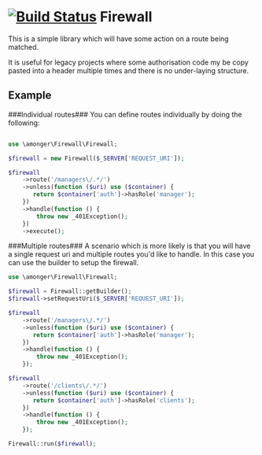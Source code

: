 [![Build Status](https://travis-ci.org/amonger/firewall.svg?branch=master)](https://travis-ci.org/amonger/firewall)
Firewall
========

This is a simple library which will have some action on a route being matched.

It is useful for legacy projects where some authorisation code my be copy
pasted into a header multiple times and there is no under-laying structure.

## Example ##

###Individual routes###
You can define routes individually by doing the following:
```php

use \amonger\Firewall\Firewall;

$firewall = new Firewall($_SERVER['REQUEST_URI']);

$firewall
    ->route('/managers\/.*/')
    ->unless(function ($uri) use ($container) {
       return $container['auth']->hasRole('manager');
    })
    ->handle(function () {
        throw new _401Exception();
    })
    ->execute();

```

###Multiple routes###
A scenario which is more likely is that you will have a single request
uri and multiple routes you'd like to handle. In this case you can use the builder
to setup the firewall.

```php
use \amonger\Firewall\Firewall;

$firewall = Firewall::getBuilder();
$firewall->setRequestUri($_SERVER['REQUEST_URI']);

$firewall
    ->route('/managers\/.*/')
    ->unless(function ($uri) use ($container) {
       return $container['auth']->hasRole('manager');
    })
    ->handle(function () {
        throw new _401Exception();
    });

$firewall
    ->route('/clients\/.*/')
    ->unless(function ($uri) use ($container) {
       return $container['auth']->hasRole('clients');
    })
    ->handle(function () {
        throw new _401Exception();
    });

Firewall::run($firewall);
```
